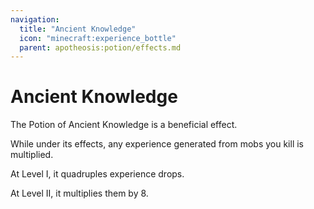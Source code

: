 ```yaml
---
navigation:
  title: "Ancient Knowledge"
  icon: "minecraft:experience_bottle"
  parent: apotheosis:potion/effects.md
---
```


# Ancient Knowledge

The Potion of <Color id="blue">Ancient Knowledge</Color> is a beneficial effect.

While under its effects, any experience generated from mobs you kill is multiplied.

At Level I, it quadruples experience drops.

At Level II, it multiplies them by 8.

